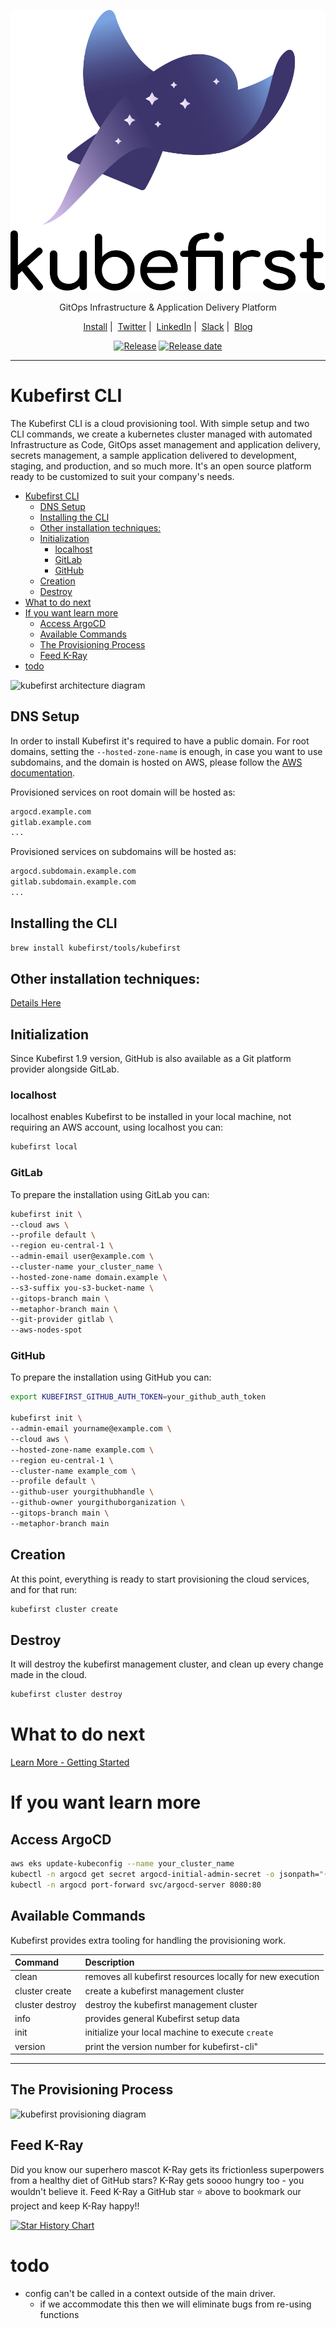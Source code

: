 <p align="center">
  <picture>
    <source media="(prefers-color-scheme: dark)" srcset="images/kubefirst-light.svg" alt="Kubefirst Logo">
    <img alt="" src="images/kubefirst.svg">
  </picture>
</p>
<p align="center">
  GitOps Infrastructure & Application Delivery Platform
</p>

<p align="center">
  <a href="https://docs.kubefirst.io/">Install</a>&nbsp;|&nbsp;
  <a href="https://twitter.com/kubefirst">Twitter</a>&nbsp;|&nbsp;
  <a href="https://www.linkedin.com/company/kubefirst">LinkedIn</a>&nbsp;|&nbsp;
  <a href="https://join.slack.com/t/kubefirst/shared_invite/zt-r0r9cfts-OVnH0ooELDLm9n9p2aU7fw">Slack</a>&nbsp;|&nbsp;
  <a href="https://kubeshop.io/blog-projects/kubefirst">Blog</a>
</p>

<p align="center">
  <a href="https://github.com/kubefirst/kubefirst/releases"><img title="Release" src="https://img.shields.io/github/v/release/kubefirst/kubefirst"/></a>
  <!-- <a href=""><img title="Docker builds" src="https://img.shields.io/docker/automated/kubeshop/tracetest"/></a> -->
  <a href="https://github.com/kubefirst/kubefirst/releases"><img title="Release date" src="https://img.shields.io/github/release-date/kubefirst/kubefirst"/></a>
</p>


---

# Kubefirst CLI

The Kubefirst CLI is a cloud provisioning tool. With simple setup and two CLI commands, we create a kubernetes cluster 
managed with automated Infrastructure as Code, GitOps asset management and application delivery, secrets management, a 
sample application delivered to development, staging, and production, and so much more. It's an open source platform 
ready to be customized to suit your company's needs.

- [Kubefirst CLI](#kubefirst-cli)
  - [DNS Setup](#dns-setup)
  - [Installing the CLI](#installing-the-cli)
  - [Other installation techniques:](#other-installation-techniques)
  - [Initialization](#initialization)
    - [localhost](#localhost)
    - [GitLab](#gitlab)
    - [GitHub](#github)
  - [Creation](#creation)
  - [Destroy](#destroy)
- [What to do next](#what-to-do-next)
- [If you want learn more](#if-you-want-learn-more)
  - [Access ArgoCD](#access-argocd)
  - [Available Commands](#available-commands)
  - [The Provisioning Process](#the-provisioning-process)
  - [Feed K-Ray](#feed-k-ray)
- [todo](#todo)

![kubefirst architecture diagram](/images/kubefirst-arch.png)

## DNS Setup

In order to install Kubefirst it's required to have a public domain. For root domains, setting the `--hosted-zone-name`
is enough, in case you want to use subdomains, and the domain is hosted on AWS, please follow the
[AWS documentation](https://aws.amazon.com/premiumsupport/knowledge-center/create-subdomain-route-53/).

Provisioned services on root domain will be hosted as:

```bash
argocd.example.com
gitlab.example.com
...
```

Provisioned services on subdomains will be hosted as:

```bash
argocd.subdomain.example.com
gitlab.subdomain.example.com
...
```

## Installing the CLI

```bash 
brew install kubefirst/tools/kubefirst
```
## Other installation techniques:

[Details Here](./build/README.md)

## Initialization

Since Kubefirst 1.9 version, GitHub is also available as a Git platform provider alongside GitLab.

### localhost

localhost enables Kubefirst to be installed in your local machine, not requiring an AWS account, using localhost you can:

```bash
kubefirst local
```

### GitLab

To prepare the installation using GitLab you can:

```bash
kubefirst init \
--cloud aws \
--profile default \
--region eu-central-1 \
--admin-email user@example.com \
--cluster-name your_cluster_name \
--hosted-zone-name domain.example \
--s3-suffix you-s3-bucket-name \
--gitops-branch main \
--metaphor-branch main \
--git-provider gitlab \
--aws-nodes-spot
```

### GitHub

To prepare the installation using GitHub you can:

```bash
export KUBEFIRST_GITHUB_AUTH_TOKEN=your_github_auth_token

kubefirst init \
--admin-email yourname@example.com \
--cloud aws \
--hosted-zone-name example.com \
--region eu-central-1 \
--cluster-name example_com \
--profile default \
--github-user yourgithubhandle \
--github-owner yourgithuborganization \
--gitops-branch main \
--metaphor-branch main
```

## Creation

At this point, everything is ready to start provisioning the cloud services, and for that run:

```bash
kubefirst cluster create
```

## Destroy

It will destroy the kubefirst management cluster, and clean up every change made in the cloud.

```bash
kubefirst cluster destroy
```

# What to do next

[Learn More - Getting Started](https://docs.kubefirst.io/kubefirst/getting-started.html)


# If you want learn more 

## Access ArgoCD

```bash
aws eks update-kubeconfig --name your_cluster_name
kubectl -n argocd get secret argocd-initial-admin-secret -o jsonpath="{.data.password}" | base64 -d
kubectl -n argocd port-forward svc/argocd-server 8080:80
```

## Available Commands

Kubefirst provides extra tooling for handling the provisioning work.

| Command        | Description                                               |
|:---------------|:----------------------------------------------------------|
| clean          | removes all kubefirst resources locally for new execution |
| cluster create | create a kubefirst management cluster                     |
| cluster destroy| destroy the kubefirst management cluster                  |
| info           | provides general Kubefirst setup data                     |
| init           | initialize your local machine to execute `create`         |
| version        | print the version number for kubefirst-cli"               |

---

## The Provisioning Process

![kubefirst provisioning diagram](/images/provisioning.png)

## Feed K-Ray

Did you know our superhero mascot K-Ray gets its frictionless superpowers from a healthy diet of GitHub stars? K-Ray gets soooo hungry too - you wouldn't believe it. Feed K-Ray a GitHub star ⭐ above to bookmark our project and keep K-Ray happy!!

[![Star History Chart](https://api.star-history.com/svg?repos=kubefirst/kubefirst&type=Date)](https://star-history.com/#kubefirst/kubefirst&Date)


# todo
- config can't be called in a context outside of the main driver.
  - if we accommodate this then we will eliminate bugs from re-using functions